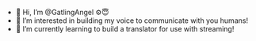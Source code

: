 - 👋 Hi, I’m @GatlingAngel ⚙️😇
- 👀 I’m interested in building my voice to communicate with you humans!
- 🌱 I’m currently learning to build a translator for use with streaming!

<!---
GatlingAngel/GatlingAngel is a ✨ special ✨ repository because its `README.md` (this file) appears on your GitHub profile.
You can click the Preview link to take a look at your changes.
--->
